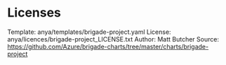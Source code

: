 # Licenses

Template: anya/templates/brigade-project.yaml
License: anya/licences/brigade-project_LICENSE.txt
Author: Matt Butcher
Source: https://github.com/Azure/brigade-charts/tree/master/charts/brigade-project

